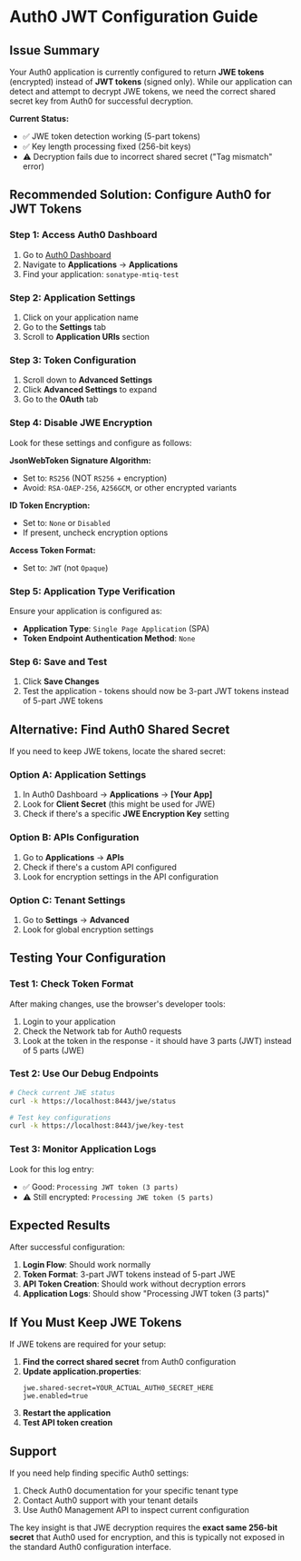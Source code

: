 # Auth0 JWT Configuration Guide

## Issue Summary
Your Auth0 application is currently configured to return **JWE tokens** (encrypted) instead of **JWT tokens** (signed only). While our application can detect and attempt to decrypt JWE tokens, we need the correct shared secret key from Auth0 for successful decryption.

**Current Status:**
- ✅ JWE token detection working (5-part tokens)
- ✅ Key length processing fixed (256-bit keys)
- ⚠️ Decryption fails due to incorrect shared secret ("Tag mismatch" error)

## Recommended Solution: Configure Auth0 for JWT Tokens

### Step 1: Access Auth0 Dashboard
1. Go to [Auth0 Dashboard](https://manage.auth0.com/)
2. Navigate to **Applications** → **Applications**
3. Find your application: `sonatype-mtiq-test`

### Step 2: Application Settings
1. Click on your application name
2. Go to the **Settings** tab
3. Scroll to **Application URIs** section

### Step 3: Token Configuration
1. Scroll down to **Advanced Settings**
2. Click **Advanced Settings** to expand
3. Go to the **OAuth** tab

### Step 4: Disable JWE Encryption
Look for these settings and configure as follows:

**JsonWebToken Signature Algorithm:**
- Set to: `RS256` (NOT `RS256` + encryption)
- Avoid: `RSA-OAEP-256`, `A256GCM`, or other encrypted variants

**ID Token Encryption:**
- Set to: `None` or `Disabled`
- If present, uncheck encryption options

**Access Token Format:**
- Set to: `JWT` (not `Opaque`)

### Step 5: Application Type Verification
Ensure your application is configured as:
- **Application Type**: `Single Page Application` (SPA)
- **Token Endpoint Authentication Method**: `None`

### Step 6: Save and Test
1. Click **Save Changes**
2. Test the application - tokens should now be 3-part JWT tokens instead of 5-part JWE tokens

## Alternative: Find Auth0 Shared Secret

If you need to keep JWE tokens, locate the shared secret:

### Option A: Application Settings
1. In Auth0 Dashboard → **Applications** → **[Your App]**
2. Look for **Client Secret** (this might be used for JWE)
3. Check if there's a specific **JWE Encryption Key** setting

### Option B: APIs Configuration
1. Go to **Applications** → **APIs**
2. Check if there's a custom API configured
3. Look for encryption settings in the API configuration

### Option C: Tenant Settings
1. Go to **Settings** → **Advanced**
2. Look for global encryption settings

## Testing Your Configuration

### Test 1: Check Token Format
After making changes, use the browser's developer tools:
1. Login to your application
2. Check the Network tab for Auth0 requests
3. Look at the token in the response - it should have 3 parts (JWT) instead of 5 parts (JWE)

### Test 2: Use Our Debug Endpoints
```bash
# Check current JWE status
curl -k https://localhost:8443/jwe/status

# Test key configurations
curl -k https://localhost:8443/jwe/key-test
```

### Test 3: Monitor Application Logs
Look for this log entry:
- ✅ Good: `Processing JWT token (3 parts)`
- ⚠️ Still encrypted: `Processing JWE token (5 parts)`

## Expected Results

After successful configuration:
1. **Login Flow**: Should work normally
2. **Token Format**: 3-part JWT tokens instead of 5-part JWE
3. **API Token Creation**: Should work without decryption errors
4. **Application Logs**: Should show "Processing JWT token (3 parts)"

## If You Must Keep JWE Tokens

If JWE tokens are required for your setup:

1. **Find the correct shared secret** from Auth0 configuration
2. **Update application.properties**:
   ```properties
   jwe.shared-secret=YOUR_ACTUAL_AUTH0_SECRET_HERE
   jwe.enabled=true
   ```
3. **Restart the application**
4. **Test API token creation**

## Support

If you need help finding specific Auth0 settings:
1. Check Auth0 documentation for your specific tenant type
2. Contact Auth0 support with your tenant details
3. Use Auth0 Management API to inspect current configuration

The key insight is that JWE decryption requires the **exact same 256-bit secret** that Auth0 used for encryption, and this is typically not exposed in the standard Auth0 configuration interface.